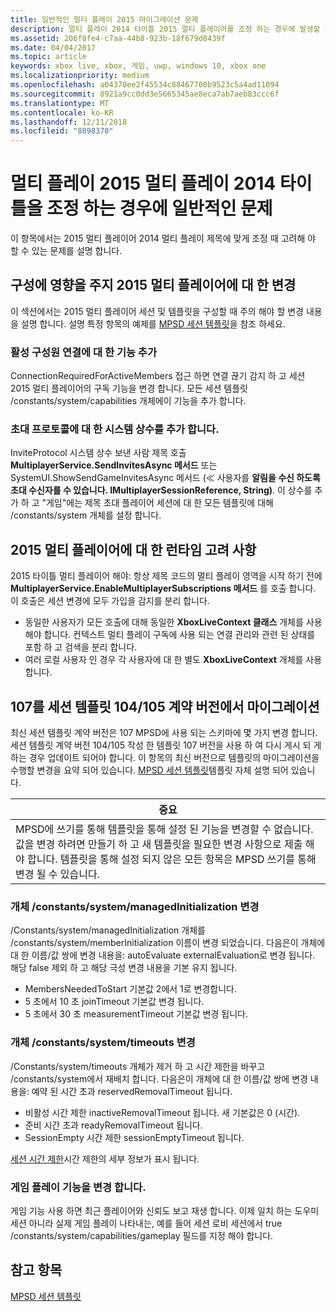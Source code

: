 ```yaml
---
title: 일반적인 멀티 플레이 2015 마이그레이션 문제
description: 멀티 플레이 2014 타이틀 2015 멀티 플레이어를 조정 하는 경우에 발생할 수 있습니다 일반적인 문제에 알아봅니다.
ms.assetid: 206f8fe4-c7aa-44b8-923b-18f679d8439f
ms.date: 04/04/2017
ms.topic: article
keywords: xbox live, xbox, 게임, uwp, windows 10, xbox one
ms.localizationpriority: medium
ms.openlocfilehash: a04370ee2f45534c88467700b9523c5a4ad11094
ms.sourcegitcommit: 8921a9cc0dd3e5665345ae8eca7ab7aeb83ccc6f
ms.translationtype: MT
ms.contentlocale: ko-KR
ms.lasthandoff: 12/11/2018
ms.locfileid: "8898370"
---
```

# <a name="common-issues-when-adapting-your-multiplayer-2014-title-to-multiplayer-2015"></a>멀티 플레이 2015 멀티 플레이 2014 타이틀을 조정 하는 경우에 일반적인 문제

이 항목에서는 2015 멀티 플레이어 2014 멀티 플레이 제목에 맞게 조정 때 고려해 야 할 수 있는 문제를 설명 합니다.


## <a name="configuration-changes-to-make-for-2015-multiplayer"></a>구성에 영향을 주지 2015 멀티 플레이어에 대 한 변경

이 섹션에서는 2015 멀티 플레이어 세션 및 템플릿을 구성할 때 주의 해야 할 변경 내용을 설명 합니다. 설명 특정 항목의 예제를 [MPSD 세션 템플릿](multiplayer-session-directory.md)을 참조 하세요.

### <a name="add-a-capability-for-active-member-connection"></a>활성 구성원 연결에 대 한 기능 추가

ConnectionRequiredForActiveMembers 접근 하면 연결 끊기 감지 하 고 세션 2015 멀티 플레이어의 구독 기능을 변경 합니다. 모든 세션 템플릿 /constants/system/capabilities 개체에이 기능을 추가 합니다.


### <a name="add-a-system-constant-for-invite-protocol"></a>초대 프로토콜에 대 한 시스템 상수를 추가 합니다.

InviteProtocol 시스템 상수 보낸 사람 제목 호출 **MultiplayerService.SendInvitesAsync 메서드** 또는 SystemUI.ShowSendGameInvitesAsync 메서드 (≪ 사용자를 **알림을 수신 하도록 초대 수신자를 수 있습니다. IMultiplayerSessionReference, String)**. 이 상수를 추가 하 고 "게임"에는 제목 초대 플레이어 세션에 대 한 모든 템플릿에 대해 /constants/system 개체를 설정 합니다.


## <a name="runtime-considerations-for-2015-multiplayer"></a>2015 멀티 플레이어에 대 한 런타임 고려 사항

2015 타이틀 멀티 플레이어 해야: 항상 제목 코드의 멀티 플레이 영역을 시작 하기 전에 **MultiplayerService.EnableMultiplayerSubscriptions 메서드** 를 호출 합니다. 이 호출은 세션 변경에 모두 가입을 감지를 분리 합니다.
-   동일한 사용자가 모든 호출에 대해 동일한 **XboxLiveContext 클래스** 개체를 사용 해야 합니다. 컨텍스트 멀티 플레이 구독에 사용 되는 연결 관리와 관련 된 상태를 포함 하 고 검색을 분리 합니다.
-   여러 로컬 사용자 인 경우 각 사용자에 대 한 별도 **XboxLiveContext** 개체를 사용 합니다.


## <a name="migrating-a-session-template-from-contract-version-104105-to-107"></a>107를 세션 템플릿 104/105 계약 버전에서 마이그레이션

최신 세션 템플릿 계약 버전은 107 MPSD에 사용 되는 스키마에 몇 가지 변경 합니다. 세션 템플릿 계약 버전 104/105 작성 한 템플릿 107 버전을 사용 하 여 다시 게시 되 게 하는 경우 업데이트 되어야 합니다. 이 항목의 최신 버전으로 템플릿의 마이그레이션을 수행할 변경을 요약 되어 있습니다. [MPSD 세션 템플릿](multiplayer-session-directory.md)템플릿 자체 설명 되어 있습니다.

| 중요                                                                                                                                                                                                                                                      |
|-----------------------------------------------------------------------------------------------------------------------------------------------------------------------------------------------------------------------------------------------------------------------------|
| MPSD에 쓰기를 통해 템플릿을 통해 설정 된 기능을 변경할 수 없습니다. 값을 변경 하려면 만들기 하 고 새 템플릿을 필요한 변경 사항으로 제출 해야 합니다. 템플릿을 통해 설정 되지 않은 모든 항목은 MPSD 쓰기를 통해 변경 될 수 있습니다. |


### <a name="changes-to-the-constantssystemmanagedinitialization-object"></a>개체 /constants/system/managedInitialization 변경

/Constants/system/managedInitialization 개체를 /constants/system/memberInitialization 이름이 변경 되었습니다. 다음은이 개체에 대 한 이름/값 쌍에 변경 내용을: autoEvaluate externalEvaluation로 변경 됩니다. 해당 false 제외 하 고 해당 극성 변경 내용을 기본 유지 됩니다.
-   MembersNeededToStart 기본값 2에서 1로 변경합니다.
-   5 초에서 10 초 joinTimeout 기본값 변경 됩니다.
-   5 초에서 30 초 measurementTimeout 기본값 변경 됩니다.


### <a name="changes-to-the-constantssystemtimeouts-object"></a>개체 /constants/system/timeouts 변경

/Constants/system/timeouts 개체가 제거 하 고 시간 제한을 바꾸고 /constants/system에서 재배치 합니다. 다음은이 개체에 대 한 이름/값 쌍에 변경 내용을: 예약 된 시간 초과 reservedRemovalTimeout 됩니다.
-   비활성 시간 제한 inactiveRemovalTimeout 됩니다. 새 기본값은 0 (시간).
-   준비 시간 초과 readyRemovalTimeout 됩니다.
-   SessionEmpty 시간 제한 sessionEmptyTimeout 됩니다.

[세션 시간 제한](mpsd-session-details.md)시간 제한의 세부 정보가 표시 됩니다.


### <a name="change-to-the-game-play-capability"></a>게임 플레이 기능을 변경 합니다.

게임 기능 사용 하면 최근 플레이어와 신뢰도 보고 재생 합니다. 이제 일치 하는 도우미 세션 아니라 실제 게임 플레이 나타내는, 예를 들어 세션 로비 세션에서 true /constants/system/capabilities/gameplay 필드를 지정 해야 합니다.


## <a name="see-also"></a>참고 항목

[MPSD 세션 템플릿](mpsd-session-details.md)
